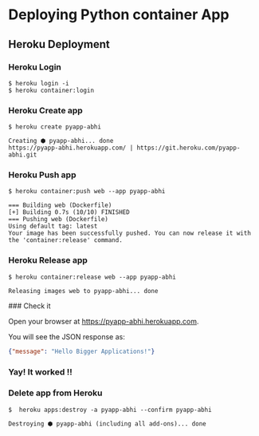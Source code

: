 # Deploying Python container App

## Heroku Deployment

### Heroku Login

<div class="termy">

```console
$ heroku login -i
$ heroku container:login

```
</div>

### Heroku Create app

<div class="termy">

```console
$ heroku create pyapp-abhi

Creating ⬢ pyapp-abhi... done
https://pyapp-abhi.herokuapp.com/ | https://git.heroku.com/pyapp-abhi.git
```
</div>

### Heroku Push app

<div class="termy">

```console
$ heroku container:push web --app pyapp-abhi

=== Building web (Dockerfile)
[+] Building 0.7s (10/10) FINISHED
=== Pushing web (Dockerfile)
Using default tag: latest
Your image has been successfully pushed. You can now release it with the 'container:release' command.
```
</div>

### Heroku Release app

<div class="termy">

```console
$ heroku container:release web --app pyapp-abhi

Releasing images web to pyapp-abhi... done
```
</div>
### Check it

Open your browser at <a href="https://pyapp-abhi.herokuapp.com" class="external-link" target="_blank">https://pyapp-abhi.herokuapp.com</a>.

You will see the JSON response as:

```JSON
{"message": "Hello Bigger Applications!"}
```

### Yay! It worked !!


### Delete app from Heroku
<div class="termy">

```console
$  heroku apps:destroy -a pyapp-abhi --confirm pyapp-abhi

Destroying ⬢ pyapp-abhi (including all add-ons)... done
```
</div>
